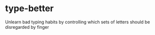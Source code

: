 type-better
===========

Unlearn bad typing habits by controlling which sets of letters should be disregarded by finger